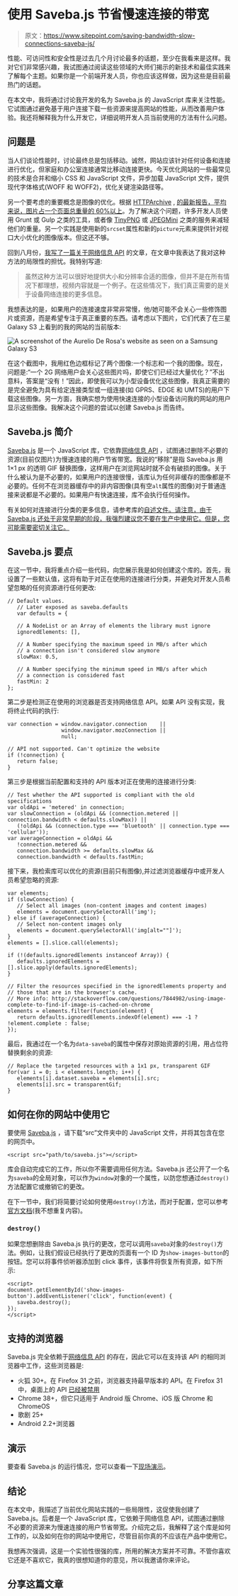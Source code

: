 # 使用 Saveba.js 节省慢速连接的带宽

> 原文：<https://www.sitepoint.com/saving-bandwidth-slow-connections-saveba-js/>

性能、可访问性和安全性是过去几个月讨论最多的话题，至少在我看来是这样。我对它们非常感兴趣，我试图通过阅读这些领域的大师们揭示的新技术和最佳实践来了解每个主题。如果你是一个前端开发人员，你也应该这样做，因为这些是目前最热门的话题。

在本文中，我将通过讨论我开发的名为 Saveba.js 的 JavaScript 库来关注性能。它试图通过避免基于用户连接下载一些资源来提高网站的性能，从而改善用户体验。我还将解释我为什么开发它，详细说明开发人员当前使用的方法有什么问题。

## 问题是

当人们谈论性能时，讨论最终总是包括移动。诚然，网站应该针对任何设备和连接进行优化，但家庭和办公室连接通常比移动连接更快。今天优化网站的一些最常见的技术是合并和缩小 CSS 和 JavaScript 文件，异步加载 JavaScript 文件，提供现代字体格式(WOFF 和 WOFF2)，优化关键渲染路径等。

另一个要考虑的重要概念是图像的优化。根据 [HTTPArchive](http://httparchive.org) , [的最新报告，平均来说，图片占一个页面总重量的 60%以上](http://httparchive.org/interesting.php#bytesperpage)。为了解决这个问题，许多开发人员使用 Grunt 或 Gulp 之类的工具，或者像 [TinyPNG](https://tinypng.com/) 或 [JPEGMini](http://www.jpegmini.com/) 之类的服务来减轻他们的重量。另一个实践是使用新的`srcset`属性和新的`picture`元素来提供针对视口大小优化的图像版本。但这还不够。

回到八月份，[我写了一篇关于网络信息 API](http://code.tutsplus.com/tutorials/html5-network-information-api--cms-21598) 的文章，在文章中我表达了我对这种方法的局限性的担忧。我特别写道:

> 虽然这种方法可以很好地提供大小和分辨率合适的图像，但并不是在所有情况下都理想，视频内容就是一个例子。在这些情况下，我们真正需要的是关于设备网络连接的更多信息。

我想表达的是，如果用户的连接速度非常非常慢，他/她可能不会关心一些修饰图片或资源，而是希望专注于真正重要的东西。请考虑以下图片，它们代表了在三星 Galaxy S3 上看到的我的网站的当前版本:

![A screenshot of the Aurelio De Rosa's website as seen on a Samsung Galaxy S3](img/b6ca924ede3425ba57a38cf3b6637bbe.png "A screenshot of the Aurelio De Rosa's website as seen on a Samsung Galaxy S3")

在这个截图中，我用红色边框标记了两个图像:一个标志和一个我的图像。现在，问题是:“一个 2G 网络用户会关心这些图片吗，即使它们已经过大量优化？”不出意料，答案是“没有！”因此，即使我可以为小型设备优化这些图像，我真正需要的是完全避免为具有给定连接类型或一组连接(如 GPRS、EDGE 和 UMTS)的用户下载这些图像。另一方面，我确实想为使用快速连接的小型设备访问我的网站的用户显示这些图像。我解决这个问题的尝试以创建 Saveba.js 而告终。

## Saveba.js 简介

[Saveba.js](https://github.com/AurelioDeRosa/Saveba.js) 是一个 JavaScript 库，它依靠[网络信息 API](http://w3c.github.io/netinfo/) ，试图通过删除不必要的资源(目前仅图片)为慢速连接的用户节省带宽。我说的“移除”是指 Saveba.js 用 1×1 px 的透明 GIF 替换图像，这样用户在浏览网站时就不会有破损的图像。关于什么被认为是不必要的，如果用户的连接很慢，该库认为任何非缓存的图像都是不必要的。任何不在浏览器缓存中的非内容图像(具有空`alt`属性的图像)对于普通连接来说都是不必要的。如果用户有快速连接，库不会执行任何操作。

有关如何对连接进行分类的更多信息，请参考库的[自述文件。请注意，由于 Saveba.js 还处于非常早期的阶段，我强烈建议您不要在生产中使用它。但是，您可能需要密切关注它。](https://github.com/AurelioDeRosa/Saveba.js/blob/master/README.md)

## Saveba.js 要点

在这一节中，我将重点介绍一些代码，向您展示我是如何创建这个库的。首先，我设置了一些默认值，这将有助于对正在使用的连接进行分类，并避免对开发人员希望忽略的任何资源进行任何更改:

```
// Default values.
   // Later exposed as saveba.defaults
   var defaults = {

   // A NodeList or an Array of elements the library must ignore
   ignoredElements: [],

   // A Number specifying the maximum speed in MB/s after which
   // a connection isn't considered slow anymore
   slowMax: 0.5,

   // A Number specifying the minimum speed in MB/s after which
   // a connection is considered fast
   fastMin: 2
};
```

第二步是检测正在使用的浏览器是否支持网络信息 API。如果 API 没有实现，我将终止代码的执行:

```
var connection = window.navigator.connection    ||
                 window.navigator.mozConnection ||
                 null;

// API not supported. Can't optimize the website
if (!connection) {
   return false;
}
```

第三步是根据当前配置和支持的 API 版本对正在使用的连接进行分类:

```
// Test whether the API supported is compliant with the old specifications
var oldApi = 'metered' in connection;
var slowConnection = (oldApi && (connection.metered || connection.bandwidth < defaults.slowMax)) ||
   (!oldApi && (connection.type === 'bluetooth' || connection.type === 'cellular'));
var averageConnection = oldApi &&
   !connection.metered &&
   connection.bandwidth >= defaults.slowMax &&
   connection.bandwidth < defaults.fastMin;
```

接下来，我检索库可以优化的资源(目前只有图像),并过滤浏览器缓存中或开发人员希望忽略的资源:

```
var elements;
if (slowConnection) {
   // Select all images (non-content images and content images)
   elements = document.querySelectorAll('img');
} else if (averageConnection) {
   // Select non-content images only
   elements = document.querySelectorAll('img[alt=""]');
}
elements = [].slice.call(elements);

if (!(defaults.ignoredElements instanceof Array)) {
   defaults.ignoredElements = [].slice.apply(defaults.ignoredElements);
}

// Filter the resources specified in the ignoredElements property and
// those that are in the browser's cache.
// More info: http://stackoverflow.com/questions/7844982/using-image-complete-to-find-if-image-is-cached-on-chrome
elements = elements.filter(function(element) {
   return defaults.ignoredElements.indexOf(element) === -1 ? !element.complete : false;
});
```

最后，我通过在一个名为`data-saveba`的属性中保存对原始资源的引用，用占位符替换剩余的资源:

```
// Replace the targeted resources with a 1x1 px, transparent GIF
for(var i = 0; i < elements.length; i++) {
   elements[i].dataset.saveba = elements[i].src;
   elements[i].src = transparentGif;
}
```

## 如何在你的网站中使用它

要使用 [Saveba.js](https://github.com/AurelioDeRosa/Saveba.js) ，请下载“src”文件夹中的 JavaScript 文件，并将其包含在您的网页中。

```
<script src="path/to/saveba.js"></script>
```

库会自动完成它的工作，所以你不需要调用任何方法。Saveba.js 还公开了一个名为`saveba`的全局对象，可以作为`window`对象的一个属性，以防您想通过`destroy()`方法配置它或撤销它的更改。

在下一节中，我们将简要讨论如何使用`destroy()`方法，而对于配置，您可以参考[官方文档](https://github.com/AurelioDeRosa/Saveba.js/blob/master/README.md)(我不想重复内容)。

### `destroy()`

如果您想删除由 Saveba.js 执行的更改，您可以调用`saveba`对象的`destroy()`方法。例如，让我们假设已经执行了更改的页面有一个 ID 为`show-images-button`的按钮。您可以将事件侦听器添加到 click 事件，该事件将恢复所有资源，如下所示:

```
<script>
document.getElementById('show-images-button').addEventListener('click', function(event) {
   saveba.destroy();
});
</script>
```

## 支持的浏览器

Saveba.js 完全依赖于[网络信息 API](http://w3c.github.io/netinfo/) 的存在，因此它可以在支持该 API 的相同浏览器中工作，这些浏览器是:

*   火狐 30+。在 Firefox 31 之前，浏览器支持最早版本的 API。在 Firefox 31 中，桌面上的 API [已经被禁用](https://developer.mozilla.org/en-US/Firefox/Releases/31/Site_Compatibility)
*   Chrome 38+，但它只适用于 Android 版 Chrome、iOS 版 Chrome 和 ChromeOS
*   歌剧 25+
*   Android 2.2+浏览器

## 演示

要查看 Saveba.js 的运行情况，您可以查看一下[现场演示](http://aurelio.audero.it/demo/saveba.js/)。

## 结论

在本文中，我描述了当前优化网站实践的一些局限性，这促使我创建了 Saveba.js。后者是一个 JavaScript 库，它依赖于网络信息 API，试图通过删除不必要的资源来为慢速连接的用户节省带宽。介绍完之后，我解释了这个库是如何工作的，以及如何在你的网站中使用它，尽管目前你真的不应该在产品中使用它。

我想再次强调，这是一个实验性很强的库，所用的解决方案并不可靠。不管你喜欢它还是不喜欢它，我真的很想知道你的意见，所以我邀请你来评论。

## 分享这篇文章
